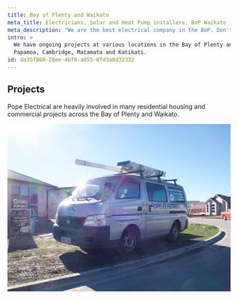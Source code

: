 ```yaml
---
title: Bay of Plenty and Waikato
meta_title: Electricians, Solar and Heat Pump installers, BoP Waikato
meta_description: "We are the best electrical company in the BoP. Don't believe us? Ask our customers!"
intro: >
  We have ongoing projects at various locations in the Bay of Plenty and Waikato, including Tauranga,
  Papamoa, Cambridge, Matamata and Katikati.
id: da35f860-28ee-4bf8-a855-0fd3a8d32332
---
```

## Projects

Pope Electrical are heavily involved in many residential housing and commercial projects across the Bay of Plenty and Waikato.

![The Lakes](/assets/img/pope-van001.jpg)

